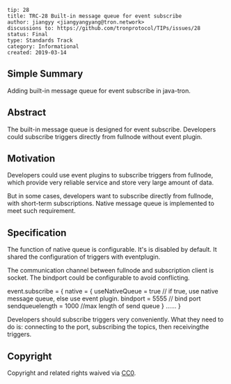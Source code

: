 ``` 
tip: 28
title: TRC-28 Built-in message queue for event subscribe
author: jiangyy <jiangyangyang@tron.network> 
discussions to: https://github.com/tronprotocol/TIPs/issues/28
status: Final
type: Standards Track
category: Informational
created: 2019-03-14
```

## Simple Summary
Adding built-in message queue for event subscribe in java-tron. 

## Abstract
The built-in message queue is designed for event subscribe. Developers could subscribe triggers directly from fullnode without event plugin.

## Motivation
Developers could use event plugins to subscribe triggers from fullnode, which provide very reliable service and store very large amount of data. 

But in some cases, developers want to subscribe directly from fullnode, with short-term subscriptions. Native message queue is implemented to meet such requirement.

## Specification
The function of native queue is configurable. It's is disabled by default. It shared the configuration of triggers with eventplugin.

The communication channel between fullnode and subscription client is socket. The bindport could be configurable to avoid conflicting.

event.subscribe = {
native = {
useNativeQueue = true // if true, use native message queue, else use event plugin.
bindport = 5555 // bind port
sendqueuelength = 1000 //max length of send queue
}
......
}

Developers should subscribe triggers very conveniently. What they need to do is: connecting to the port, subscribing the topics, then receivingthe triggers.


## Copyright

Copyright and related rights waived via [CC0](LICENSE.md).
